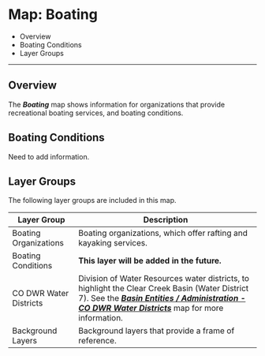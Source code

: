 # Map: Boating #

*   Overview
*   Boating Conditions
*   Layer Groups

---------

## Overview ##

The ***Boating*** map shows information for
organizations that provide recreational boating services, and boating conditions.

## Boating Conditions ##

Need to add information.

## Layer Groups ##

The following layer groups are included in this map.

| **Layer Group** | **Description** |
| -- | -- |
| Boating Organizations | Boating organizations, which offer rafting and kayaking services. |
| Boating Conditions | **This layer will be added in the future.** |
| CO DWR Water Districts | Division of Water Resources water districts, to highlight the Clear Creek Basin (Water District 7).  See the [***Basin Entities / Administration - CO DWR Water Districts***](#map/entities-codwr-waterdistricts) map for more information. |
| Background Layers | Background layers that provide a frame of reference. |
